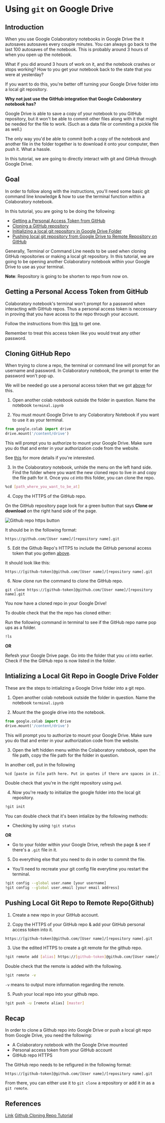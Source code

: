 # Using `git` on Google Drive

## Introduction

When you use Google Colaboratory notebooks in Google Drive the it autosaves autosaves every couple minutes. You can always go back to the last 100 autosaves of the notebook. This is probably around 3 hours of when you open up the notebook.

What if you did around 3 hours of work on it, and the notebook crashes or stops working? How to you get your notebook back to the state that you were at yesterday?

If you want to do this, you're better off turning your Google Drive folder into a local git repository.

**Why not just use the GitHub integration that Google Colaboratory notebook has?**

Google Drive is able to save a copy of your notebook to you GitHub repository, but it won't be able to commit other files along with it that might be needed for the file to work. (Such as a data file or commiting a pickle file as well.)

The only way you'd be able to commit both a copy of the notebook and another file in the folder together is to download it onto your computer, then push it. What a hassle.

In this tutorial, we are going to directly interact with git and GitHub through Google Drive.

## Goal

In order to follow along with the instructions, you'll need some basic git command line knowledge & how to use the terminal function within a Colaboratory notebook.

In this tutorial, you are going to be doing the following:
* [Getting a Personal Access Token from GitHub](#getting-a-personal-access-token-from-github)
* [Cloning a GitHub repository](#cloning-github-repo)
* [Initializing a local git repository in Google Drive Folder](#intializing-a-local-git-repo-in-google-drive-folder)
* [Pushing local git repository from Google Drive to Remote Repository on GitHub](#pushing-local-git-repo-to-remote-repogithub)

Generally, Terminal or Command Line needs to be used when cloning GitHub repositories or making a local git repository. In this tutorial, we are going to be opening another Colaboratory notebook within your Google Drive to use as your terminal.

**Note**: Repository is going to be shorten to repo from now on.

## Getting a Personal Access Token from GitHub

Colaboratory notebook's terminal won't prompt for a password when interacting with GitHub repos. Thus a personal access token is neccessary in proving that you have access to the repo through your account.

Follow the instructions from this [link](https://docs.github.com/assets/images/help/repository/https-url-clone.png) to get one.

Remember to treat this access token like you would treat any other password.

## Cloning GitHub Repo

When trying to clone a repo, the terminal or command line will prompt for an username and password. In Colaboratory notebook, the prompt to enter the password won't pop up.

We will be needed go use a personal access token that we got [above](#getting-a-personal-access-token-from-github) for this.

1. Open another colab notebook outside the folder in question. Name the notebook `terminal.ipynb`

2. You must mount Google Drive to any Colaboratory Notebook if you want to use it as your terminal.

```python
from google.colab import drive
drive.mount('/content/drive')
```

This will prompt you to authorize to mount your Google Drive. Make sure you do that and enter in your authorization code from the website.

See [this](https://www.marktechpost.com/2019/06/07/how-to-connect-google-colab-with-google-drive/) for more details if you're interested.

3. In the Colaboratory notebook, unhide the menu on the left hand side. Find the folder where you want the new cloned repo to live in and copy the file path for it. Once you `cd` into this folder, you can clone the repo.

```bash
%cd [path_where_you_want_to_be_at]
```

4. Copy the HTTPS of the GitHub repo.

On the GitHub repository page look for a green button that says **Clone or download** on the right hand side of the page.

![Github repo https button](https://help.github.com/assets/images/help/repository/remotes-url.png)

It should be in the following format:

```
https://github.com/[User name]/[repository name].git
```

5. Edit the Github Repo's HTTPS to include the GitHub personal access token that you gotten [above](#getting-a-personal-access-token-from-github).

It should look like this:

```
https://[github-token]@github.com/[User name]/[repository name].git
```

6. Now clone run the command to clone the GitHub repo.

```
git clone https://[github-token]@github.com/[User name]/[repository name].git
```

You now have a cloned repo in your Google Drive!

To double check that the the repo has cloned either:

Run the following command in terminal to see if the GitHub repo name pop ups as a folder.

```bash
!ls
```

**OR**

Refesh your Google Drive page. Go into the folder that you `cd` into earlier. Check if the the GitHub repo is now listed in the folder.

## Intializing a Local Git Repo in Google Drive Folder

These are the steps to intializing a Google Drive folder into a git repo.

1. Open another colab notebook outside the folder in question. Name the notebook `terminal.ipynb`

2. Mount the the google drive into the notebook.
```python
from google.colab import drive
drive.mount('/content/drive')
```
This will prompt you to authorize to mount your Google Drive. Make sure you do that and enter in your authorization code from the website.

3. Open the left hidden menu within the Colaboratory notebook, open the file path, copy the file path for the folder in question.

In another cell, put in the following

```bash
%cd [paste in file path here. Put in quotes if there are spaces in it.]
```

Double check that you're in the right repository using `pwd`.

4. Now you're ready to initialize the google folder into the local git repository.

```bash
!git init
```

You can double check that it's been intialize by the following methods:

- Checking by using `!git status`

**OR**

- Go to your folder within your Google Drive, refresh the page & see if there's a `.git` file in it.

5. Do everything else that you need to do in order to commit the file.
* You'll need to recreate your git config file everytime you restart the terminal.

```bash
!git config --global user.name [your username]
!git config --global user.email [your email address]
```

## Pushing Local Git Repo to Remote Repo(Github)

1. Create a new repo in your GitHub account.

2. Copy the HTTPS of your GitHub repo & add your GitHub personal access token into it.

```
https://[github-token]@github.com/[User name]/[repository name].git
```

3. Use the edited HTTPS to create a git remote for the github repo.

```bash
!git remote add [alias] https://[github-token]@github.com/[User name]/[repository name].git
```

Double check that the remote is added with the following.

```bash
!git remote -v
```

`-v` means to output more information regarding the remote.


5. Push your local repo into your github repo.

```bash
!git push -u [remote alias] [master]
```

## Recap

In order to clone a Github repo into Google Drive or push a local git repo from Google Drive, you need the following:
* A Colaboratory notebook with the Google Drive mounted
* Personal access token from your GitHub account
* GitHub repo HTTPS

The GitHub repo needs to be refigured in the following format:
```
https://[github-token]@github.com/[User name]/[repository name].git
```

From there, you can either use it to `git clone` a repository or add it in as a `git remote`.


## References

[Link](https://zerowithdot.com/colab-github-workflow/)
[Github Cloning Repo Tutorial](https://docs.github.com/en/github/creating-cloning-and-archiving-repositories/cloning-a-repository)
